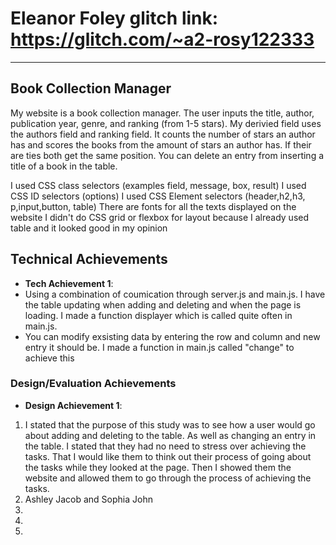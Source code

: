 Eleanor Foley 
glitch link: https://glitch.com/~a2-rosy122333
===
---

## Book Collection Manager
My website is a book collection manager. The user inputs the title, author, publication year, genre, and ranking (from 1-5 stars). My derivied field uses the authors field and ranking field. 
It counts the number of stars an author has and scores the books from the amount of stars an author has. If their are ties both get the same position.
You can delete an entry from inserting a title of a book in the table.

I used CSS class selectors (examples field, message, box, result)
I used CSS ID selectors (options)
I used CSS Element selectors (header,h2,h3, p,input,button, table)
There are fonts for all the texts displayed on the website
I didn't do CSS grid or flexbox for layout because I already used table and it looked good in my opinion



## Technical Achievements
- **Tech Achievement 1**:
- Using a combination of coumication through server.js and main.js. I have the table updating when adding and deleting and when the page is loading. I made a function displayer which is called quite often in main.js.
- You can modify exsisting data by entering the row and column and new entry it should be. I made a function in main.js called "change" to achieve this
### Design/Evaluation Achievements
- **Design Achievement 1**: 
1. I stated that the purpose of this study was to see how a user would go about adding and deleting to the table. As well as changing an entry in the table. I stated that they had no need to stress over achieving the tasks. That I would like them to think out their process of going about the tasks while they looked at the page. Then I showed them the website and allowed them to go through the process of achieving the tasks.
1. Ashley Jacob and Sophia John
2. 
3. 
4. 